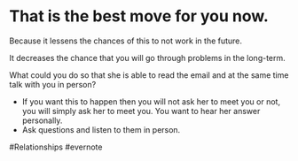 # That is the best move for you now.

Because it lessens the chances of this to not work in the future.

It decreases the chance that you will go through problems in the long-term.

What could you do so that she is able to read the email and at the same time talk with you in person?

- If you want this to happen then you will not ask her to meet you or not, you will simply ask her to meet you. You want to hear her answer personally.
- Ask questions and listen to them in person.

\#Relationships #evernote

